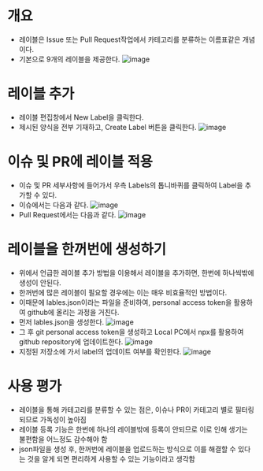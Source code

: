 # 개요
- 레이블은 Issue 또는 Pull Request작업에서 카테고리를 분류하는 이름표같은 개념이다.
- 기본으로 9개의 레이블을 제공한다.
![image](https://user-images.githubusercontent.com/113485036/202969398-397436fc-a21d-491b-aa84-03b73e6f6ed2.png)

# 레이블 추가
- 레이블 편집창에서 New Label을 클릭한다.
- 제시된 양식을 전부 기재하고, Create Label 버튼을 클릭한다.
![image](https://user-images.githubusercontent.com/113485036/202969948-ad604984-abe0-4214-8a28-de67e4bf90c8.png)

# 이슈 및 PR에 레이블 적용
- 이슈 및 PR 세부사항에 들어가서 우측 Labels의 톱니바퀴를 클릭하여 Label을 추가할 수 있다.
- 이슈에서는 다음과 같다.
![image](https://user-images.githubusercontent.com/113485036/202970184-320a3faa-ebaf-4f90-a862-f7534405879c.png)
- Pull Request에서는 다음과 같다.
![image](https://user-images.githubusercontent.com/113485036/202970115-f6c7d19d-483b-4384-aabe-62aaf6f69c62.png)

# 레이블을 한꺼번에 생성하기
- 위에서 언급한 레이블 추가 방법을 이용해서 레이블을 추가하면, 한번에 하나씩밖에 생성이 안된다.
- 한꺼번에 많은 레이블이 필요할 경우에는 이는 매우 비효율적인 방법이다.
- 이때문에 lables.json이라는 파일을 준비하여, personal access token을 활용하여 github에 올리는 과정을 거친다.
- 먼저 lables.json을 생성한다.
![image](https://user-images.githubusercontent.com/113485036/202974191-e63dba4f-794b-4ea6-991c-966925e38a48.png)
- 그 후 git personal access token을 생성하고 Local PC에서 npx를 활용하여 github repository에 업데이트한다.
![image](https://user-images.githubusercontent.com/113485036/202976013-18d45602-a245-4261-b4cf-0bfa173b7965.png)
- 지정된 저장소에 가서 label의 업데이트 여부를 확인한다.
![image](https://user-images.githubusercontent.com/113485036/202976103-643342b1-886a-4ede-94e0-42a39ae4f20e.png)

# 사용 평가
- 레이블을 통해 카테고리를 분류할 수 있는 점은, 이슈나 PR이 카테고리 별로 필터링되므로 가독성이 높아짐
- 레이블 등록 기능은 한번에 하나의 레이블밖에 등록이 안되므로 이로 인해 생기는 불편함을 어느정도 감수해야 함
- json파일을 생성 후, 한꺼번에 레이블을 업로드하는 방식으로 이를 해결할 수 있다는 것을 알게 되면 편리하게 사용할 수 있는 기능이라고 생각함

